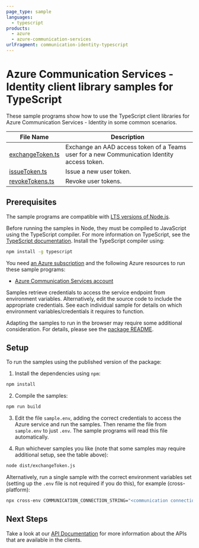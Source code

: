 ```yaml
---
page_type: sample
languages:
  - typescript
products:
  - azure
  - azure-communication-services
urlFragment: communication-identity-typescript
---
```


# Azure Communication Services - Identity client library samples for TypeScript

These sample programs show how to use the TypeScript client libraries for Azure Communication Services - Identity in some common scenarios.

| **File Name**                     | **Description**                                                                             |
| --------------------------------- | ------------------------------------------------------------------------------------------- |
| [exchangeToken.ts][exchangetoken] | Exchange an AAD access token of a Teams user for a new Communication Identity access token. |
| [issueToken.ts][issuetoken]       | Issue a new user token.                                                                     |
| [revokeTokens.ts][revoketokens]   | Revoke user tokens.                                                                         |

## Prerequisites

The sample programs are compatible with [LTS versions of Node.js](https://nodejs.org/about/releases/).

Before running the samples in Node, they must be compiled to JavaScript using the TypeScript compiler. For more information on TypeScript, see the [TypeScript documentation][typescript]. Install the TypeScript compiler using:

```bash
npm install -g typescript
```

You need [an Azure subscription][freesub] and the following Azure resources to run these sample programs:

- [Azure Communication Services account][createinstance_azurecommunicationservicesaccount]

Samples retrieve credentials to access the service endpoint from environment variables. Alternatively, edit the source code to include the appropriate credentials. See each individual sample for details on which environment variables/credentials it requires to function.

Adapting the samples to run in the browser may require some additional consideration. For details, please see the [package README][package].

## Setup

To run the samples using the published version of the package:

1. Install the dependencies using `npm`:

```bash
npm install
```

2. Compile the samples:

```bash
npm run build
```

3. Edit the file `sample.env`, adding the correct credentials to access the Azure service and run the samples. Then rename the file from `sample.env` to just `.env`. The sample programs will read this file automatically.

4. Run whichever samples you like (note that some samples may require additional setup, see the table above):

```bash
node dist/exchangeToken.js
```

Alternatively, run a single sample with the correct environment variables set (setting up the `.env` file is not required if you do this), for example (cross-platform):

```bash
npx cross-env COMMUNICATION_CONNECTION_STRING="<communication connection string>" COMMUNICATION_M365_AAD_TENANT="<communication m365 aad tenant>" COMMUNICATION_M365_APP_ID="<communication m365 app id>" COMMUNICATION_M365_SCOPE="<communication m365 scope>" COMMUNICATION_MSAL_USERNAME="<communication msal username>" COMMUNICATION_MSAL_PASSWORD="<communication msal password>" SKIP_INT_IDENTITY_EXCHANGE_TOKEN_TEST="<skip int identity exchange token test>" node dist/exchangeToken.js
```

## Next Steps

Take a look at our [API Documentation][apiref] for more information about the APIs that are available in the clients.

[exchangetoken]: https://github.com/Azure/azure-sdk-for-js/blob/main/sdk/communication/communication-identity/samples/v1/typescript/src/exchangeToken.ts
[issuetoken]: https://github.com/Azure/azure-sdk-for-js/blob/main/sdk/communication/communication-identity/samples/v1/typescript/src/issueToken.ts
[revoketokens]: https://github.com/Azure/azure-sdk-for-js/blob/main/sdk/communication/communication-identity/samples/v1/typescript/src/revokeTokens.ts
[apiref]: https://docs.microsoft.com/javascript/api/@azure/communication-identity
[freesub]: https://azure.microsoft.com/free/
[createinstance_azurecommunicationservicesaccount]: https://docs.microsoft.com/azure/communication-services/quickstarts/create-communication-resource
[package]: https://github.com/Azure/azure-sdk-for-js/tree/main/sdk/communication/communication-identity/README.md
[typescript]: https://www.typescriptlang.org/docs/home.html
